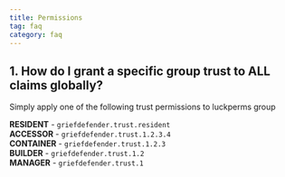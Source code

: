 ```yaml
---
title: Permissions
tag: faq
category: faq
---
```


## 1. How do I grant a specific group trust to ALL claims globally?

Simply apply one of the following trust permissions to luckperms group

**RESIDENT** - `griefdefender.trust.resident`  
**ACCESSOR** - `griefdefender.trust.1.2.3.4`  
**CONTAINER** - `griefdefender.trust.1.2.3`  
**BUILDER** - `griefdefender.trust.1.2`  
**MANAGER** - `griefdefender.trust.1`  